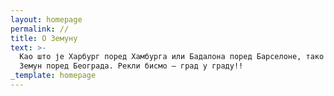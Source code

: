 ```yaml
---
layout: homepage
permalink: //
title: О Земуну
text: >-
  Као што је Харбург поред Хамбурга или Бадалона поред Барселоне, тако је и
  Земун поред Београда. Рекли бисмо – град у граду!!
_template: homepage
---
```




